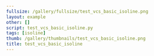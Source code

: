 ```yaml
---
fullsize: /gallery/fullsize/test_vcs_basic_isoline.png
layout: example
other: []
script: test_vcs_basic_isoline.py
tags: [isoline]
thumb: /gallery/thumbnails/test_vcs_basic_isoline.png
title: test_vcs_basic_isoline
---
```

